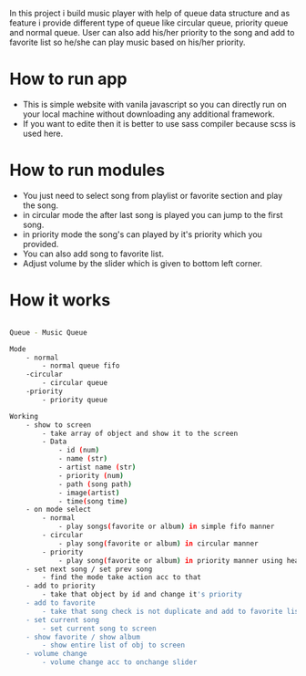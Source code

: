 
In this project i build music player with help of queue data structure and as feature i provide different type of queue like circular queue, priority queue and normal queue.
User can also add his/her priority to the song and add to favorite list so he/she can play music based on his/her priority.

# How to run app 

 * This is simple website with vanila javascript so you can directly run on your local machine without downloading any additional framework.
 * If you want to edite then it is better to use sass compiler because scss is used here. 

# How to run modules

 * You just need to select song from playlist or favorite section and play the song.
 * in circular mode the after last song is played you can jump to the first song.
 * in priority mode the song's can played  by it's priority which you provided.
 * You can also add song to favorite list.
 * Adjust volume by the slider which is given to bottom left corner. 

# How it works

```sh

Queue - Music Queue

Mode 
    - normal 
        - normal queue fifo
    -circular 
        - circular queue
    -priority
        - priority queue

Working 
    - show to screen 
        - take array of object and show it to the screen 
        - Data
            - id (num)
            - name (str)
            - artist name (str)
            - priority (num)
            - path (song path)
            - image(artist)
            - time(song time)
    - on mode select
        - normal 
            - play songs(favorite or album) in simple fifo manner
        - circular 
            - play song(favorite or album) in circular manner
        - priority 
            - play song(favorite or album) in priority manner using heap
    - set next song / set prev song
        - find the mode take action acc to that 
    - add to priority 
        - take that object by id and change it's priority
    - add to favorite
        - take that song check is not duplicate and add to favorite list
    - set current song
        - set current song to screen
    - show favorite / show album
        - show entire list of obj to screen
    - volume change 
        - volume change acc to onchange slider

```

